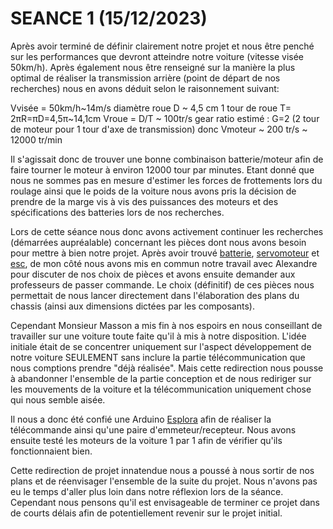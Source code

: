 # SEANCE 1 (15/12/2023)
Après avoir terminé de définir clairement notre projet et nous être penché sur les performances que devront atteindre notre voiture (vitesse visée 50km/h).
Après également nous être renseigné sur la manière la plus optimal de réaliser la transmission arrière (point de départ de nos recherches) nous en avons déduit selon le raisonnement suivant:

Vvisée = 50km/h~14m/s
diamètre roue D ~ 4,5 cm
1 tour de roue T= 2πR=πD=4,5π~14,1cm
Vroue = D/T ~ 100tr/s
gear ratio estimé : G=2 (2 tour de moteur pour 1 tour d'axe de transmission)
donc Vmoteur ~ 200 tr/s ~ 12000 tr/min


Il s'agissait donc de trouver une bonne combinaison batterie/moteur afin de faire tourner le moteur à environ 12000 tour par minutes.
Etant donné que nous ne sommes pas en mesure d'estimer les forces de frottements lors du roulage ainsi que le poids de la voiture nous avons pris la décision de prendre de la marge vis à vis des puissances des moteurs et des spécifications des batteries lors de nos recherches.

Lors de cette séance nous donc avons activement continuer les recherches (démarrées aupréalable) concernant les pièces dont nous  avons besoin pour mettre à bien notre projet.
Après avoir trouvé [batterie](https://www.amazon.com/dp/B08FM2MVNF/ref=emc_b_5_t), [servomoteur](https://www.amazon.com/gp/product/B07S9XZYN2?ie=UTF8&th=1&linkCode=sl1&tag=jinanprojec05-20&linkId=7b69de307bfc18a43cdbe91526b09537&language=en_US&ref_=as_li_ss_tl) et [esc](https://www.amazon.com/HOBBYWING-QUICRUN-10BL120-SENSORED-Touring/dp/B0765Q2SVS?crid=31T37UAUHGQ8G&keywords=quicrun+120+esc&qid=1691257169&s=toys-and-games&sprefix=quicrun+120+esc,toys-and-games,116&sr=1-1&linkCode=sl1&tag=jinanprojec05-20&linkId=b2c1cea7d683851db009dc4553eaadb7&language=en_US&ref_=as_li_ss_tl), de mon côté nous avons mis en commun notre travail avec Alexandre pour discuter de nos choix de pièces et avons ensuite demander aux professeurs de passer commande. Le choix (définitif) de ces pièces nous permettait de nous lancer directement dans l'élaboration des plans du chassis (ainsi aux dimensions dictées par les composants).

Cependant Monsieur Masson a mis fin à nos espoirs en nous conseillant de travailler sur une voiture toute faite qu'il à mis à notre disposition.
L'idée initiale était de se concentrer uniquement sur l'aspect développement de notre voiture SEULEMENT sans inclure la partie télécommunication que nous comptions prendre "déjà réalisée".
Mais cette redirection nous pousse à abandonner l'ensemble de la partie conception et de nous rediriger sur les mouvements de la voiture et la télécommunication uniquement chose qui nous semble aisée.

Il nous a donc été confié une Arduino [Esplora](https://docs.arduino.cc/retired/boards/arduino-esplora) afin de réaliser la télécommande ainsi qu'une paire d'emmeteur/recepteur.
Nous avons ensuite testé les moteurs de la voiture 1 par 1 afin de vérifier qu'ils fonctionnaient bien.

Cette redirection de projet innatendue nous a poussé à nous sortir de nos plans et de réenvisager l'ensemble de la suite du projet. Nous n'avons pas eu le temps d'aller plus loin dans notre réflexion lors de la séance. Cependant nous pensons qu'il est envisageable de terminer ce projet dans de courts délais afin de potentiellement revenir sur le projet initial.

